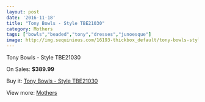 ```yaml
---
layout: post
date: '2016-11-18'
title: "Tony Bowls - Style TBE21030"
category: Mothers
tags: ["bowls","beaded","tony","dresses","junoesque"]
image: http://img.sequinious.com/16193-thickbox_default/tony-bowls-style-tbe21030.jpg
---
```

Tony Bowls - Style TBE21030

On Sales: **$389.99**
<a href="https://www.sequinious.com/mothers/7665-tony-bowls-style-tbe21030.html"><amp-img layout="responsive" width="600" height="600" src="//img.sequinious.com/16193-thickbox_default/tony-bowls-style-tbe21030.jpg" alt="Tony Bowls - Style TBE21030 0" /></a>

Buy it: [Tony Bowls - Style TBE21030](https://www.sequinious.com/mothers/7665-tony-bowls-style-tbe21030.html "Tony Bowls - Style TBE21030")

View more: [Mothers](https://www.sequinious.com/6-mothers "Mothers")
